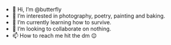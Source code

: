 - 👋 Hi, I’m @butterfly
- 👀 I’m interested in photography, poetry, painting and baking.
- 🌱 I’m currently learning how to survive.
- 💞️ I’m looking to collaborate on nothing.
- 📫 How to reach me hit the dm 😌

<!---
Safabbas/Safabbas is a ✨ special ✨ repository because its `README.md` (this file) appears on your GitHub profile.
You can click the Preview link to take a look at your changes.
--->
